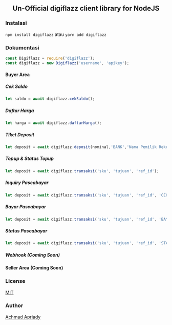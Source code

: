 ## <center>Un-Official digiflazz client library for NodeJS</center>

### Instalasi

`npm install digiflazz` atau `yarn add digiflazz`

### Dokumentasi
```js
const Digiflazz = require('digiflazz');
const digiflazz = new Digiflazz('username', 'apikey');
```

#### Buyer Area
##### Cek Saldo
```js
let saldo = await digiflazz.cekSaldo();
```

##### Daftar Harga
```js
let harga = await digiflazz.daftarHarga();
```

##### Tiket Deposit
```js
let deposit = await digiflazz.deposit(nominal,'BANK','Nama Pemilik Rekening');
```

##### Topup & Status Topup
```js
let deposit = await digiflazz.transaksi('sku', 'tujuan', 'ref_id');
```

##### Inquiry Pascabayar
```js
let deposit = await digiflazz.transaksi('sku', 'tujuan', 'ref_id', 'CEK');
```

##### Bayar Pascabayar
```js
let deposit = await digiflazz.transaksi('sku', 'tujuan', 'ref_id', 'BAYAR');
```

##### Status Pascabayar
```js
let deposit = await digiflazz.transaksi('sku', 'tujuan', 'ref_id', 'STATUS');
```

##### Webhook (Coming Soon)


#### Seller Area (Coming Soon)



### License

[MIT](https://github.com/apriady/nodejs-bca-scraper/blob/master/LICENSE)

### Author

[Achmad Apriady](mailto:achmad.apriady@gmail.com)
